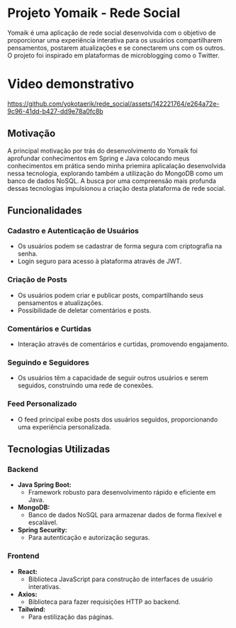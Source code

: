 # Projeto Yomaik - Rede Social

Yomaik é uma aplicação de rede social desenvolvida com o objetivo de proporcionar uma experiência interativa para os usuários compartilharem pensamentos, postarem atualizações e se conectarem uns com os outros. O projeto foi inspirado em plataformas de microblogging como o Twitter.


# Video demonstrativo

https://github.com/yokotaerik/rede_social/assets/142221764/e264a72e-9c96-41dd-b427-dd9e78a0fc8b

## Motivação

A principal motivação por trás do desenvolvimento do Yomaik foi aprofundar conhecimentos em Spring e Java colocando meus conhecimentos em prática sendo minha priemira aplicalação desenvolvida nessa tecnologia, explorando também a utilização do MongoDB como um banco de dados NoSQL. A busca por uma compreensão mais profunda dessas tecnologias impulsionou a criação desta plataforma de rede social.

## Funcionalidades

### Cadastro e Autenticação de Usuários

- Os usuários podem se cadastrar de forma segura com criptografia na senha.
- Login seguro para acesso à plataforma através de JWT.

### Criação de Posts

- Os usuários podem criar e publicar posts, compartilhando seus pensamentos e atualizações.
- Possibilidade de deletar comentários e posts.

### Comentários e Curtidas

- Interação através de comentários e curtidas, promovendo engajamento.

### Seguindo e Seguidores

- Os usuários têm a capacidade de seguir outros usuários e serem seguidos, construindo uma rede de conexões.

### Feed Personalizado

- O feed principal exibe posts dos usuários seguidos, proporcionando uma experiência personalizada.

## Tecnologias Utilizadas

### Backend

- **Java Spring Boot:**
  - Framework robusto para desenvolvimento rápido e eficiente em Java.
- **MongoDB:**
  - Banco de dados NoSQL para armazenar dados de forma flexível e escalável.
- **Spring Security:**
  - Para autenticação e autorização seguras.

### Frontend

- **React:**
  - Biblioteca JavaScript para construção de interfaces de usuário interativas.
- **Axios:**
  - Biblioteca para fazer requisições HTTP ao backend.
- **Tailwind:**
  - Para estilização das páginas.
  



